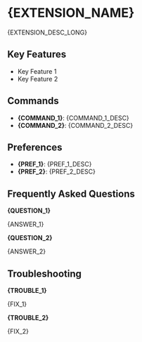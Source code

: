 # {EXTENSION_NAME}

{EXTENSION_DESC_LONG}

## Key Features

* Key Feature 1
* Key Feature 2

## Commands

* **{COMMAND_1}**: {COMMAND_1_DESC}
* **{COMMAND_2}**: {COMMAND_2_DESC}

## Preferences

* **{PREF_1}**: {PREF_1_DESC}
* **{PREF_2}**: {PREF_2_DESC}

## Frequently Asked Questions

**{QUESTION_1}**

{ANSWER_1}

**{QUESTION_2}**

{ANSWER_2}

## Troubleshooting

**{TROUBLE_1}**

{FIX_1}

**{TROUBLE_2}**

{FIX_2}
